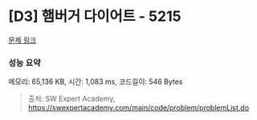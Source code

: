 # [D3] 햄버거 다이어트 - 5215 

[문제 링크](https://swexpertacademy.com/main/code/problem/problemDetail.do?contestProbId=AWT-lPB6dHUDFAVT) 

### 성능 요약

메모리: 65,136 KB, 시간: 1,083 ms, 코드길이: 546 Bytes



> 출처: SW Expert Academy, https://swexpertacademy.com/main/code/problem/problemList.do